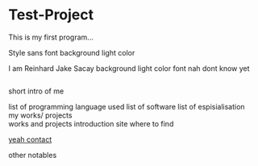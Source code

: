 # Test-Project

This is my first program...

<!doctype> 

<html>

  <title> Reinhard jake Sacay </title>
  Style sans font
  background light color
  

  <heading> I am Reinhard Jake Sacay </heading> 
  background light color
  font nah dont know yet

<img source = my picture yeah> 

  <p>short intro of me</p>
  list of programming language used
  list of software
  list of espisialisation
  

  <section>my works/ projects</section>
  works and projects introduction
  site where to find

  <a href = "contacts">yeah contact</a>

  <footer> other notables </footer>
  
  
  </html>
